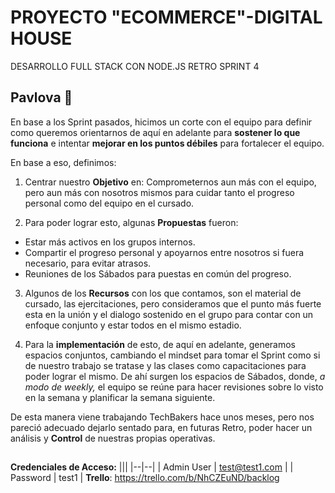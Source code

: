 # PROYECTO "ECOMMERCE"-DIGITAL HOUSE

DESARROLLO FULL STACK CON NODE.JS
RETRO SPRINT 4
## Pavlova 🍰

En base a los Sprint pasados, hicimos un corte con el equipo para definir como queremos orientarnos de aquí en adelante para **sostener lo que funciona** e intentar **mejorar en los puntos débiles** para fortalecer el equipo. 

En base a eso, definimos:

 1. Centrar nuestro **Objetivo** en: Comprometernos aun más con el equipo, pero aun más con nosotros mismos para cuidar tanto el progreso personal como del equipo en el cursado. 

 2. Para poder lograr esto, algunas **Propuestas** fueron: 
 - Estar más activos en los grupos internos.
 - Compartir el progreso personal y apoyarnos entre nosotros si fuera necesario, para evitar atrasos.
 - Reuniones de los Sábados para puestas en común del progreso. 

 3. Algunos de los **Recursos** con los que contamos, son el material de cursado, las ejercitaciones, pero consideramos que el punto más fuerte esta en la unión y el dialogo sostenido en el grupo para contar con un enfoque conjunto y estar todos en el mismo estadio.

 4. Para la **implementación** de esto, de aquí en adelante, generamos espacios conjuntos, cambiando el mindset para tomar el Sprint como si de nuestro trabajo se tratase y las clases como capacitaciones para poder lograr el mismo. De ahí surgen los espacios de Sábados, donde, *a modo de weekly,* el equipo se reúne para hacer revisiones sobre lo visto en la semana y planificar la semana siguiente. 

De esta manera viene trabajando TechBakers hace unos meses, pero nos pareció adecuado dejarlo sentado para, en futuras Retro, poder hacer un análisis y **Control** de nuestras propias operativas.  

##

**Credenciales de Acceso:**
|||
|--|--|
| Admin User | test@test1.com  |
| Password | test1 |
**Trello**: https://trello.com/b/NhCZEuND/backlog